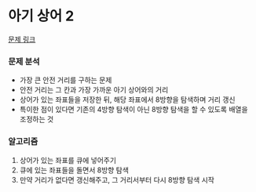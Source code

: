 # 아기 상어 2

[문제 링크](https://www.acmicpc.net/problem/17086)

### 문제 분석

- 가장 큰 안전 거리를 구하는 문제
- 안전 거리는 그 칸과 가장 가까운 아기 상어와의 거리
- 상어가 있는 좌표들을 저장한 뒤, 해당 좌표에서 8방향을 탐색하며 거리 갱신
- 특이한 점이 있다면 기존의 4방향 탐색이 아닌 8방향 탐색을 할 수 있도록 배열을 조정하는 것

### 알고리즘

1. 상어가 있는 좌표를 큐에 넣어주기
2. 큐에 있는 좌표들을 돌면서 8방향 탐색
3. 만약 거리가 없다면 갱신해주고, 그 거리서부터 다시 8방향 탐색 시작

